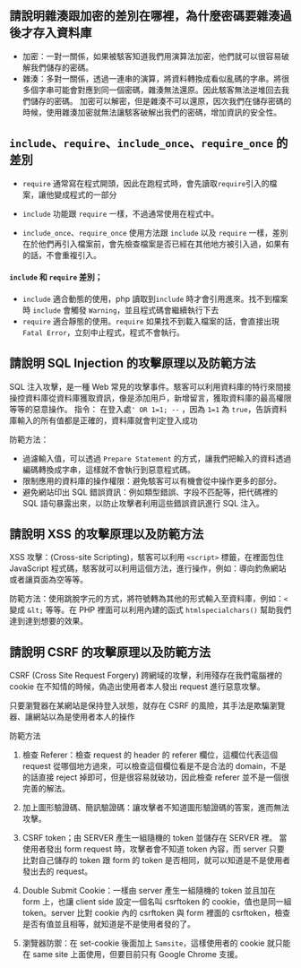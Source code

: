 ## 請說明雜湊跟加密的差別在哪裡，為什麼密碼要雜湊過後才存入資料庫

- 加密：一對一關係，如果被駭客知道我們用演算法加密，他們就可以很容易破解我們儲存的密碼。
- 雜湊：多對一關係，透過一連串的演算，將資料轉換成看似亂碼的字串。將很多個字串可能會對應到同一個密碼，雜湊無法還原。因此駭客無法逆堆回去我們儲存的密碼。
  加密可以解密，但是雜湊不可以還原，因次我們在儲存密碼的時候，使用雜湊加密就無法讓駭客破解出我們的密碼，增加資訊的安全性。

## `include`、`require`、`include_once`、`require_once` 的差別

- `require` 通常寫在程式開頭，因此在跑程式時，會先讀取`require`引入的檔案，讓他變成程式的一部分

- `include` 功能跟 `require` 一樣，不過通常使用在程式中。

- `include_once`、`require_once` 使用方法跟 `include` 以及 `require` 一樣，差別在於他們再引入檔案前，會先檢查檔案是否已經在其他地方被引入過，如果有的話，不會重複引入。

#### `include` 和 `require` 差別；

- `include` 適合動態的使用，php 讀取到`include` 時才會引用進來。找不到檔案時 `include` 會觸發 `Warning`，並且程式碼會繼續執行下去
- `require` 適合靜態的使用。`require` 如果找不到載入檔案的話，會直接出現 `Fatal Error`，立刻中止程式，程式不會執行。

## 請說明 SQL Injection 的攻擊原理以及防範方法

SQL 注入攻擊，是一種 Web 常見的攻擊事件。駭客可以利用資料庫的特行來間接操控資料庫從資料庫獲取資訊，像是添加用戶，新增留言，獲取資料庫的最高權限等等的惡意操作。
指令： 在登入處`' OR 1=1; --` ，因為 `1=1` 為 `true`，告訴資料庫輸入的所有值都是正確的，資料庫就會判定登入成功

防範方法：

- 過濾輸入值，可以透過 `Prepare Statement` 的方式，讓我們把輸入的資料透過編碼轉換成字串，這樣就不會執行到惡意程式碼。
- 限制應用的資料庫的操作權限：避免駭客可以有機會從中操作更多的部分。
- 避免網站印出 SQL 錯誤資訊：例如類型錯誤、字段不匹配等，把代碼裡的 SQL 語句暴露出來，以防止攻擊者利用這些錯誤資訊進行 SQL 注入。

## 請說明 XSS 的攻擊原理以及防範方法

XSS 攻擊：(Cross-site Scripting)，駭客可以利用 `<script>` 標籤，在裡面包住 JavaScript 程式碼，駭客就可以利用這個方法，進行操作，例如：導向釣魚網站或者讓頁面為空等等。

防範方法：使用跳脫字元的方式，將符號轉為其他的形式輸入至資料庫，例如：`<` 變成 `&lt;` 等等。在 PHP 裡面可以利用內建的函式 `htmlspecialchars()` 幫助我們達到達到想要的效果。

## 請說明 CSRF 的攻擊原理以及防範方法

CSRF (Cross Site Request Forgery) 跨網域的攻擊，利用殘存在我們電腦裡的 cookie 在不知情的時候，偽造出使用者本人發出 request 進行惡意攻擊。

只要瀏覽器在某網站是保持登入狀態，就存在 CSRF 的風險，其手法是欺騙瀏覽器、讓網站以為是使用者本人的操作

防範方法

1. 檢查 Referer：檢查 request 的 header 的 referer 欄位，這欄位代表這個 request 從哪個地方過來，可以檢查這個欄位看是不是合法的 domain，不是的話直接 reject 掉即可，但是很容易就破功，因此檢查 referer 並不是一個很完善的解法。

2. 加上圖形驗證碼、簡訊驗證碼：讓攻擊者不知道圖形驗證碼的答案，進而無法攻擊。

3. CSRF token；由 SERVER 產生一組隨機的 token 並儲存在 SERVER 裡。 當使用者發出 form request 時，攻擊者會不知道 token 內容，而 server 只要比對自己儲存的 token 跟 form 的 token 是否相同，就可以知道是不是使用者發出去的 request。

4. Double Submit Cookie：一樣由 server 產生一組隨機的 token 並且加在 form 上，也讓 client side 設定一個名叫 csrftoken 的 cookie，值也是同一組 token。server 比對 cookie 內的 csrftoken 與 form 裡面的 csrftoken，檢查是否有值並且相等，就知道是不是使用者發的了。

5. 瀏覽器防禦：在 set-cookie 後面加上 `Samsite`，這樣使用者的 cookie 就只能在 same site 上面使用，但要目前只有 Google Chrome 支援。
